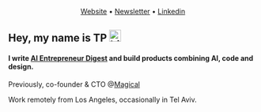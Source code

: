 <p align="center">
  <a href="https://www.talperetz.com">Website</a> •
  <a href="https://aientrepreneur.news/">Newsletter</a> •
  <a href="https://www.linkedin.com/in/talper">Linkedin</a>
</p>

## Hey, my name is TP <img src="https://user-images.githubusercontent.com/1303154/88677602-1635ba80-d120-11ea-84d8-d263ba5fc3c0.gif" width="24px" alt="hi">

#### I write [AI Entrepreneur Digest](https://aientrepreneur.news/) and build products combining AI, code and design. 
Previously, co-founder & CTO @[Magical](http://magical.so/)

Work remotely from Los Angeles, occasionally in Tel Aviv.

